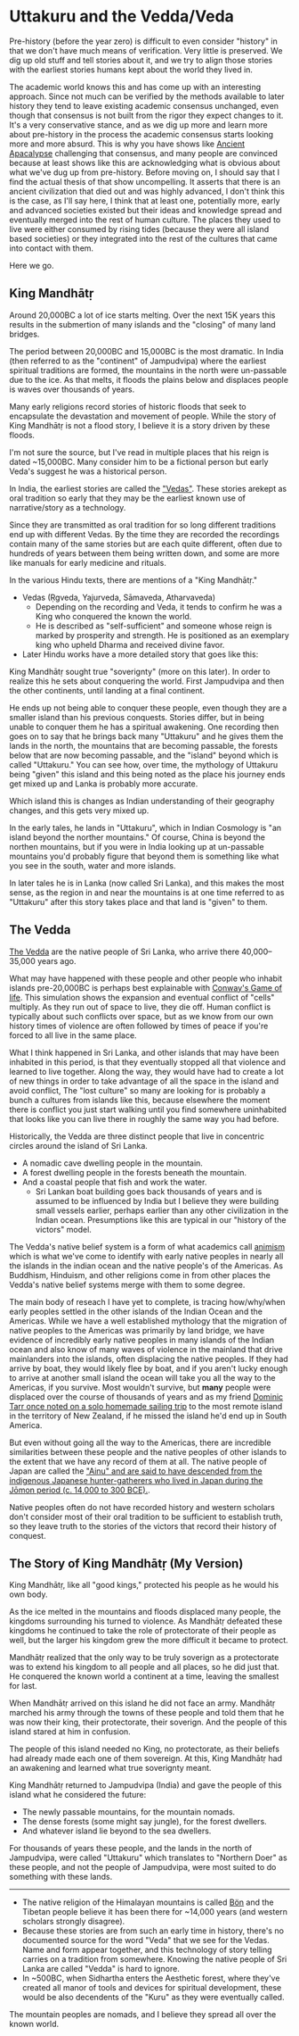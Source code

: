 # Uttakuru and the Vedda/Veda

Pre-history (before the year zero) is difficult to even consider "history" in that we don't have much means of verification. Very little is preserved. We dig up old stuff and tell stories about it, and we try to align those stories with the earliest stories humans kept about the world they lived in.

The academic world knows this and has come up with an interesting approach. Since not much can be verified by the methods available to later history they tend to leave existing academic consensus unchanged, even though that consensus is not built from the rigor they expect changes to it. It's a very conservative stance, and as we dig up more and learn more about pre-history in the process the academic consensus starts looking more and more absurd. This is why you have shows like [Ancient Apacalypse](https://www.netflix.com/title/81211003) challenging that consensus, and many people are convinced because at least shows like this are acknowledging what is obvious about what we've dug up from pre-history. Before moving on, I should say that I find the actual thesis of that show uncompelling. It asserts that there is an ancient civilization that died out and was highly advanced, I don't think this is the case, as I'll say here, I think that at least one, potentially more, early and advanced societies existed but their ideas and knowledge spread and eventually merged into the rest of human culture. The places they used to live were either consumed by rising tides (because they were all island based societies) or they integrated into the rest of the cultures that came into contact with them.

Here we go.

## King Mandhātṛ

Around 20,000BC a lot of ice starts melting. Over the next 15K years this results in the submertion of many islands and the "closing" of many land bridges.

The period between 20,000BC and 15,000BC is the most dramatic. In India (then referred to as the "continent" of Jampudvipa) where the earliest spiritual traditions are formed, the mountains in the north were un-passable due to the ice. As that melts, it floods the plains below and displaces people is waves over thousands of years. 

Many early religions record stories of historic floods that seek to encapsulate the devastation and movement of people. While the story of King Mandhātṛ is not a flood story, I believe it is a story driven by these floods.

I'm not sure the source, but I've read in multiple places that his reign is dated ~15,000BC. Many consider him to be a fictional person but early Veda's suggest he was a historical person.

In India, the earliest stories are called the ["Vedas"](https://en.wikipedia.org/wiki/Vedas). These stories arekept as oral tradition so early that they may be the earliest known use of narrative/story as a technology.

Since they are transmitted as oral tradition for so long different traditions end up with different Vedas. By the time they are recorded the recordings contain many of the same stories but are each quite different, often due to hundreds of years between them being written down, and some are more like manuals for early medicine and rituals.

In the various Hindu texts, there are mentions of a "King Mandhātṛ."
* Vedas (Ṛgveda, Yajurveda, Sāmaveda, Atharvaveda)
  * Depending on the recording and Veda, it tends to confirm he was a King who conquered the known the world.
  * He is described as "self-sufficient" and someone whose reign is marked by prosperity and strength. He is positioned as an exemplary king who upheld Dharma and received divine favor.
* Later Hindu works have a more detailed story that goes like this:

King Mandhātṛ sought true "soverignty" (more on this later). In order to realize this he sets about conquering the world. First Jampudvipa and then the other continents, until landing at a final continent.

He ends up not being able to conquer these people, even though they are a smaller island than his previous conquests. Stories differ, but in being unable to conquer them he has a spiritual awakening. One recording then goes on to say that he brings back many "Uttakuru" and he gives them the lands in the north, the mountains that are becoming passable, the forests below that are now becoming passable, and the "island" beyond which is called "Uttakuru." You can see how, over time, the mythology of Uttakuru being "given" this island and this being noted as the place his journey ends get mixed up and Lanka is probably more accurate.

Which island this is changes as Indian understanding of their geography changes, and this gets very mixed up.

In the early tales, he lands in "Uttakuru", which in Indian Cosmology is "an island beyond the norther mountains." Of course, China is beyond the northen mountains, but if you were in India looking up at un-passable mountains you'd probably figure that beyond them is something like what you see in the south, water and more islands.

In later tales he is in Lanka (now called Sri Lanka), and this makes the most sense, as the region in and near the mountains is at one time referred to as "Uttakuru" after this story takes place and that land is "given" to them.

## The Vedda

[The Vedda](https://en.wikipedia.org/wiki/Vedda) are the native people of Sri Lanka, who arrive there 40,000–35,000 years ago.

What may have happened with these people and other people who inhabit islands pre-20,000BC is perhaps best explainable with [Conway's Game of life](https://en.wikipedia.org/wiki/Conway's_Game_of_Life). This simulation shows the expansion and eventual conflict of "cells" multiply. As they run out of space to live, they die off. Human conflict is typically about such conflicts over space, but as we know from our own history times of violence are often followed by times of peace if you're forced to all live in the same place.

What I think happened in Sri Lanka, and other islands that may have been inhabited in this period, is that they eventually stopped all that violence and learned to live together. Along the way, they would have had to create a lot of new things in order to take advantage of all the space in the island and avoid conflict, The "lost culture" so many are looking for is probably a bunch a cultures from islands like this, because elsewhere the moment there is conflict you just start walking until you find somewhere uninhabited that looks like you can live there in roughly the same way you had before.

Historically, the Vedda are three distinct people that live in concentric circles around the island of Sri Lanka.
* A nomadic cave dwelling people in the mountain.
* A forest dwelling people in the forests beneath the mountain.
* And a coastal people that fish and work the water.
  * Sri Lankan boat building goes back thousands of years and is assumed to be influenced by India but I believe they were building small vessels earlier, perhaps earlier than any other civilization in the Indian ocean. Presumptions like this are typical in our "history of the victors" model.

The Vedda's native belief system is a form of what academics call [animism](https://en.wikipedia.org/wiki/Animism) which is what we've come to identify with early native peoples in nearly all the islands in the indian ocean and the native people's of the Americas. As Buddhism, Hinduism, and other religions come in from other places the Vedda's native belief systems merge with them to some degree.

The main body of reseach I have yet to complete, is tracing how/why/when early peoples settled in the other islands of the Indian Ocean and the Americas. While we have a well established mythology that the migration of native peoples to the Americas was primarily by land bridge, we have evidence of incredibly early native peoples in many islands of the Indian ocean and also know of many waves of violence in the mainland that drive mainlanders into the islands, often displacing the native peoples. If they had arrive by boat, they would likely flee by boat, and if you aren't lucky enough to arrive at another small island the ocean will take you all the way to the Americas, if you survive. Most wouldn't survive, but **many** people were displaced over the course of thousands of years and as my friend [Dominic Tarr once noted on a solo homemade sailing trip](https://www.youtube.com/channel/UCMSmy7qF24q4f_y6L86zNMA) to the most remote island in the territory of New Zealand, if he missed the island he'd end up in South America.

But even without going all the way to the Americas, there are incredible similarities between these people and the native peoples of other islands to the extent that we have any record of them at all. The native people of Japan are called the ["Ainu" and are said to have descended from the indigenous Japanese hunter-gatherers who lived in Japan during the Jōmon period (c. 14,000 to 300 BCE).](https://en.wikipedia.org/wiki/Ainu_people).

Native peoples often do not have recorded history and western scholars don't consider most of their oral tradition to be sufficient to establish truth, so they leave truth to the stories of the victors that record their history of conquest.

## The Story of King Mandhātṛ (My Version)

King Mandhātṛ, like all "good kings," protected his people as he would his own body.

As the ice melted in the mountains and floods displaced many people, the kingdoms surrounding his turned to violence. As Mandhātṛ defeated these kingdoms he continued to take the role of protectorate of their people as well, but the larger his kingdom grew the more difficult it became to protect.

Mandhātṛ realized that the only way to be truly soverign as a protectorate was to extend his kingdom to all people and all places, so he did just that. He conquered the known world a continent at a time, leaving the smallest for last.

When Mandhātṛ arrived on this island he did not face an army. Mandhātṛ marched his army through the towns of these people and told them that he was now their king, their protectorate, their soverign. And the people of this island stared at him in confusion.

The people of this island needed no King, no protectorate, as their beliefs had already made each one of them sovereign. At this, King Mandhātṛ had an awakening and learned what true soverignty meant.

King Mandhātṛ returned to Jampudvipa (India) and gave the people of this island what he considered the future:

* The newly passable mountains, for the mountain nomads.
* The dense forests (some might say jungle), for the forest dwellers.
* And whatever island lie beyond to the sea dwellers.

For thousands of years these people, and the lands in the north of Jampudvipa, were called "Uttakuru" which translates to "Northern Doer" as these people, and not the people of Jampudvipa, were most suited to do something with these lands.

---

* The native religion of the Himalayan mountains is called [Bön](https://en.wikipedia.org/wiki/Bon) and the Tibetan people believe it has been there for ~14,000 years (and western scholars strongly disagree).
* Because these stories are from such an early time in history, there's no documented source for the word "Veda" that we see for the Vedas. Name and form appear together, and this technology of story telling carries on a tradition from somewhere. Knowing the native people of Sri Lanka are called "Vedda" is hard to ignore.
* In ~500BC, when Sidhartha enters the Aesthetic forest, where they've created all manor of tools and devices for spiritual development, these would be also decendents of the "Kuru" as they were eventually called.

The mountain peoples are nomads, and I believe they spread all over the known world.

